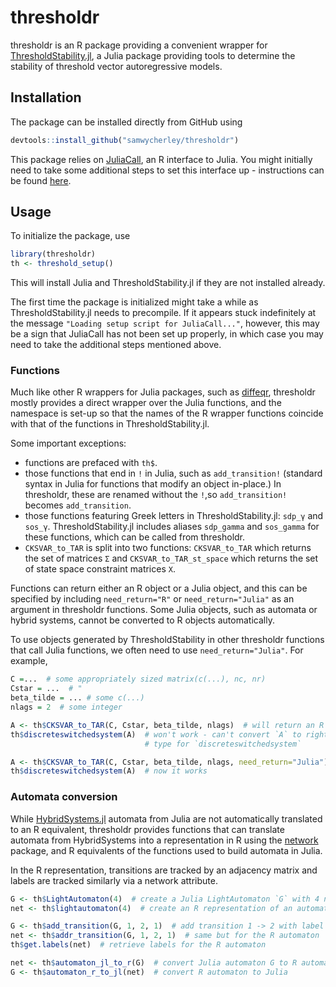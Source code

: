 # thresholdr
thresholdr is an R package providing a convenient wrapper for [ThresholdStability.jl](https://github.com/samwycherley/ThresholdStability.jl), a Julia package providing tools to determine the stability of threshold vector autoregressive models.

## Installation
The package can be installed directly from GitHub using
```r
devtools::install_github("samwycherley/thresholdr")
```
This package relies on [JuliaCall](https://cran.r-project.org/web/packages/JuliaCall/index.html), an R interface to Julia. You might initially need to take some additional steps to set this interface up - instructions can be found [here](https://github.com/Non-Contradiction/JuliaCall#troubleshooting-and-ways-to-get-help).

## Usage
To initialize the package, use
```r
library(thresholdr)
th <- threshold_setup()
```
This will install Julia and ThresholdStability.jl if they are not installed already.

The first time the package is initialized might take a while as ThresholdStability.jl needs to precompile. If it appears stuck indefinitely at the message `"Loading setup script for JuliaCall..."`, however, this may be a sign that JuliaCall has not been set up properly, in which case you may need to take the additional steps mentioned above.

### Functions
Much like other R wrappers for Julia packages, such as [diffeqr](https://github.com/SciML/diffeqr), thresholdr mostly provides a direct wrapper over the Julia functions, and the namespace is set-up so that the names of the R wrapper functions coincide with that of the functions in ThresholdStability.jl.

Some important exceptions:
- functions are prefaced with `th$`.
- those functions that end in `!` in Julia, such as `add_transition!` (standard syntax in Julia for functions that modify an object in-place.) In thresholdr, these are renamed without the `!`,so `add_transition!` becomes `add_transition`. 
- those functions featuring Greek letters in ThresholdStability.jl: `sdp_γ` and `sos_γ`. ThresholdStability.jl includes aliases `sdp_gamma` and `sos_gamma` for these functions, which can be called from thresholdr.
- `CKSVAR_to_TAR` is split into two functions: `CKSVAR_to_TAR` which returns the set of matrices `Σ` and `CKSVAR_to_TAR_st_space` which returns the set of state space constraint matrices `X`.

Functions can return either an R object or a Julia object, and this can be specified by including `need_return="R"` or `need_return="Julia"` as an argument in thresholdr functions. Some Julia objects, such as automata or hybrid systems, cannot be converted to R objects automatically.

To use objects generated by ThresholdStability in other thresholdr functions that call Julia functions, we often need to use `need_return="Julia"`. For example,
```r
C =...  # some appropriately sized matrix(c(...), nc, nr)
Cstar = ...  # "
beta_tilde = ... # some c(...)
nlags = 2  # some integer

A <- th$CKSVAR_to_TAR(C, Cstar, beta_tilde, nlags)  # will return an R object
th$discreteswitchedsystem(A)  # won't work - can't convert `A` to right Julia
                              # type for `discreteswitchedsystem`

A <- th$CKSVAR_to_TAR(C, Cstar, beta_tilde, nlags, need_return="Julia")
th$discreteswitchedsystem(A)  # now it works
```

### Automata conversion
While [HybridSystems.jl](https://github.com/blegat/HybridSystems.jl) automata from Julia are not automatically translated to an R equivalent, thresholdr provides functions that can translate automata from HybridSystems into a representation in R using the [network](https://cran.r-project.org/web/packages/network/) package, and R equivalents of the functions used to build automata in Julia.

In the R representation, transitions are tracked by an adjacency matrix and labels are tracked similarly via a network attribute.

```r
G <- th$LightAutomaton(4)  # create a Julia LightAutomaton `G` with 4 nodes
net <- th$lightautomaton(4)  # create an R representation of an automaton, `net`, with 4 nodes. 

G <- th$add_transition(G, 1, 2, 1)  # add transition 1 -> 2 with label 1 to the LightAutomaton
net <- th$addr_transition(G, 1, 2, 1)  # same but for the R automaton
th$get.labels(net)  # retrieve labels for the R automaton

net <- th$automaton_jl_to_r(G)  # convert Julia automaton G to R automaton `net`
G <- th$automaton_r_to_jl(net)  # convert R automaton to Julia
```
